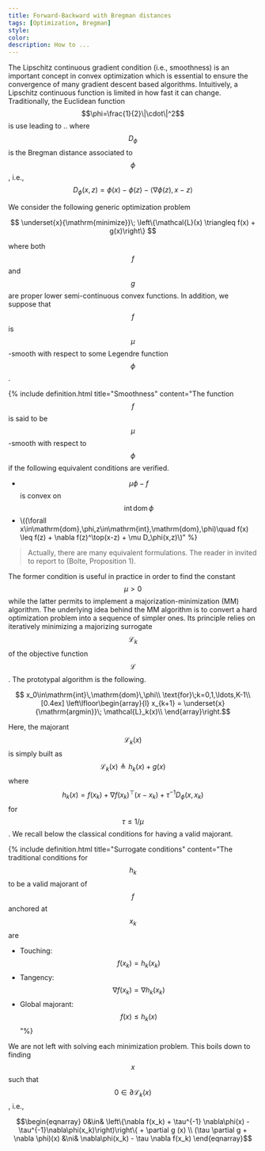 ```yaml
---
title: Forward-Backward with Bregman distances
tags: [Optimization, Bregman]
style: 
color: 
description: How to ...
---
```



The Lipschitz continuous gradient condition (i.e., smoothness) is an important concept in convex optimization which is essential to ensure the convergence of many gradient descent based algorithms. Intuitively, a Lipschitz continuous function is limited in how fast it can change.
Traditionally, the Euclidean function $$\phi=\frac{1}{2}\|\cdot\|^2$$ is use leading to ..
where $$D_\phi$$ is the Bregman distance associated to $$\phi$$, i.e.,
$$D_\phi(x,z) = \phi(x) - \phi(z) - \langle \nabla\phi(z), x-z\rangle$$



We consider the following generic optimization problem

$$ \underset{x}{\mathrm{minimize}}\; \left\{\mathcal{L}(x) \triangleq f(x) + g(x)\right\} $$

where both $$f$$ and $$g$$ are proper lower semi-continuous convex functions. In addition, we suppose that $$f$$ is $$\mu$$-smooth with respect to some Legendre function $$\phi$$. 


{% include definition.html title="Smoothness" content="The function $$f$$ is said to be $$\mu$$-smooth with respect to $$\phi$$ if the following equivalent conditions are verified.
- $$\mu\phi-f$$ is convex on $$\mathrm{int}\,\mathrm{dom}\,\phi$$
- \\((\forall x\in\mathrm{dom}\,\phi,z\in\mathrm{int}\,\mathrm{dom}\,\phi)\quad f(x) \leq f(z) + \nabla f(z)^\top(x-z) + \mu D_\phi(x,z)\\)" %}

> Actually, there are many equivalent formulations. The reader in invited to report to (Bolte, Proposition 1).


The former condition is useful in practice in order to find the constant $$\mu>0$$ while the latter permits to implement a majorization-minimization (MM) algorithm. The underlying idea behind the MM algorithm is to convert a hard optimization problem into a sequence of simpler ones. Its principle relies on iteratively minimizing a majorizing surrogate $$\mathcal{L}_k$$ of the objective function $$\mathcal{L}$$. The prototypal algorithm is the following.

$$ x_0\in\mathrm{int}\,\mathrm{dom}\,\phi\\
    \text{for}\;k=0,1,\ldots,K-1\\[0.4ex]
    \left\lfloor\begin{array}{l}
    x_{k+1} = \underset{x}{\mathrm{argmin}}\; \mathcal{L}_k(x)\\
    \end{array}\right.$$


Here, the majorant $$\mathcal{L}_k(x)$$ is simply built as $$\mathcal{L}_k(x)\triangleq h_k(x) + g(x)$$ where $$h_k(x) = f(x_k) + \nabla f(x_k)^\top(x-x_k) + \tau^{-1} D_\phi(x,x_k)$$ for $$\tau\leq 1/\mu$$. We recall below the classical conditions for having a valid majorant. 

{% include definition.html title="Surrogate conditions" content="The traditional conditions for $$h_k$$ to be a valid majorant of $$f$$ anchored at $$x_k$$ are
- Touching: $$f(x_k) = h_k(x_k)$$
- Tangency:  $$\nabla f(x_k) = \nabla h_k(x_k)$$
- Global majorant:  $$f(x) \leq h_k(x)$$"%}


We are not left with solving each minimization problem. This boils down to finding $$x$$ such that $$0\in\partial\mathcal{L}_k(x)$$, i.e.,

$$\begin{eqnarray}
0&\in& \left\{\nabla f(x_k) + \tau^{-1} \nabla\phi(x) - \tau^{-1}\nabla\phi(x_k)\right)\right\{ + \partial g (x) \\
(\tau \partial g + \nabla \phi)(x) &\ni& \nabla\phi(x_k) - \tau \nabla f(x_k) 
\end{eqnarray}$$



